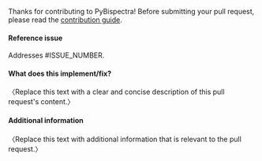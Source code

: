 Thanks for contributing to PyBispectra! Before submitting your pull request,
please read the [contribution guide](https://pybispectra.readthedocs.io/en/main/development.html#contributing-to-pybispectra).

#### Reference issue
Addresses #ISSUE_NUMBER.


#### What does this implement/fix?
〈Replace this text with a clear and concise description of this pull request's
content.〉


#### Additional information
〈Replace this text with additional information that is relevant to the pull
request.〉
